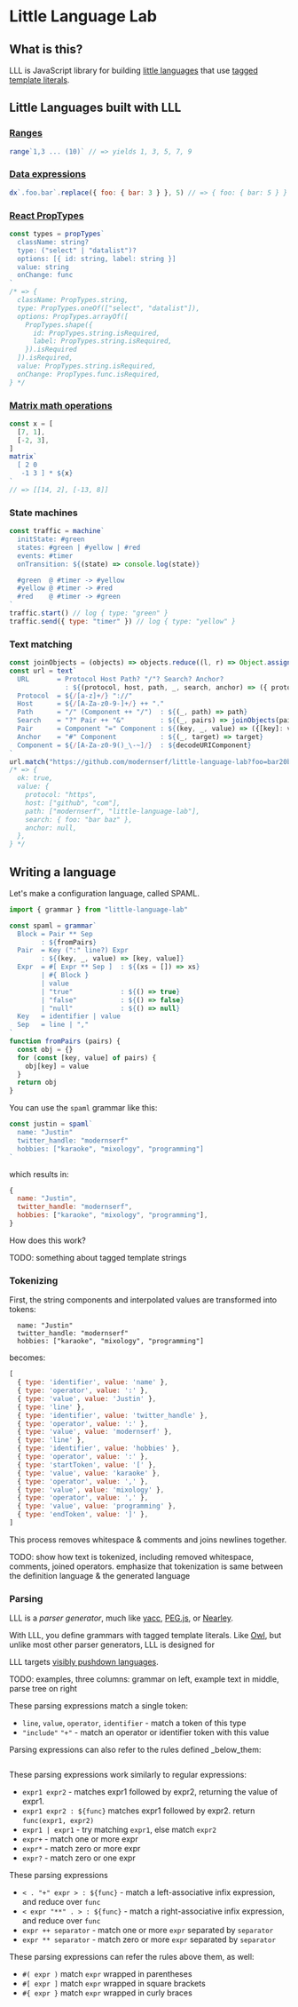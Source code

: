 # Little Language Lab

## What is this?

LLL is JavaScript library for building [little languages](http://staff.um.edu.mt/afra1/seminar/little-languages.pdf) that use [tagged template literals](http://2ality.com/2016/11/computing-tag-functions.html).

## Little Languages built with LLL

### [Ranges](https://github.com/modernserf/little-language-lab/blob/master/src/examples/range.mjs) 
```js
range`1,3 ... (10)` // => yields 1, 3, 5, 7, 9
```

### [Data expressions](http://justinfalcone.com/data-expressions/)
```js
dx`.foo.bar`.replace({ foo: { bar: 3 } }, 5) // => { foo: { bar: 5 } }
```

### [React PropTypes](https://github.com/modernserf/little-language-lab/blob/master/src/examples/prop-types.mjs)
```js
const types = propTypes`
  className: string?
  type: ("select" | "datalist")?
  options: [{ id: string, label: string }]
  value: string
  onChange: func
`
/* => {
  className: PropTypes.string,
  type: PropTypes.oneOf(["select", "datalist"]),
  options: PropTypes.arrayOf([
    PropTypes.shape({
      id: PropTypes.string.isRequired,
      label: PropTypes.string.isRequired,
    }).isRequired
  ]).isRequired,
  value: PropTypes.string.isRequired,
  onChange: PropTypes.func.isRequired,
} */
```

### [Matrix math operations](https://github.com/modernserf/little-language-lab/blob/master/src/examples/matrix.mjs)
```js
const x = [
  [7, 1],
  [-2, 3],
]
matrix`
  [ 2 0 
   -1 3 ] * ${x}
`
// => [[14, 2], [-13, 8]]
```

### State machines
```js
const traffic = machine`
  initState: #green
  states: #green | #yellow | #red
  events: #timer
  onTransition: ${(state) => console.log(state)}

  #green  @ #timer -> #yellow
  #yellow @ #timer -> #red
  #red    @ #timer -> #green
`
traffic.start() // log { type: "green" }
traffic.send({ type: "timer" }) // log { type: "yellow" }
```

### Text matching
```js
const joinObjects = (objects) => objects.reduce((l, r) => Object.assign(l, r), {})
const url = text`
  URL       = Protocol Host Path? "/"? Search? Anchor?
              : ${(protocol, host, path, _, search, anchor) => ({ protocol, host, path, search, anchor })}
  Protocol  = ${/[a-z]+/} "://"
  Host      = ${/[A-Za-z0-9-]+/} ++ "."
  Path      = "/" (Component ++ "/")  : ${(_, path) => path}
  Search    = "?" Pair ++ "&"         : ${(_, pairs) => joinObjects(pairs)}
  Pair      = Component "=" Component : ${(key, _, value) => ({[key]: value})}
  Anchor    = "#" Component           : ${(_, target) => target}
  Component = ${/[A-Za-z0-9()_\-~]/}  : ${decodeURIComponent}
`
url.match("https://github.com/modernserf/little-language-lab?foo=bar20baz"/)
/* => { 
  ok: true, 
  value: {
    protocol: "https",
    host: ["github", "com"],
    path: ["modernserf", "little-language-lab"],
    search: { foo: "bar baz" },
    anchor: null,
  },
} */
```

## Writing a language

Let's make a configuration language, called SPAML.

```js
import { grammar } from "little-language-lab"

const spaml = grammar`
  Block = Pair ** Sep
        : ${fromPairs}
  Pair  = Key (":" line?) Expr
        : ${(key, _, value) => [key, value]}
  Expr  = #[ Expr ** Sep ]  : ${(xs = []) => xs}
        | #{ Block }
        | value
        | "true"            : ${() => true}
        | "false"           : ${() => false}
        | "null"            : ${() => null}
  Key   = identifier | value
  Sep   = line | ","
`
function fromPairs (pairs) {
  const obj = {}
  for (const [key, value] of pairs) {
    obj[key] = value
  }
  return obj
}
```

You can use the `spaml` grammar like this:

```js
const justin = spaml`
  name: "Justin"
  twitter_handle: "modernserf"
  hobbies: ["karaoke", "mixology", "programming"]
`
```

which results in: 
```js
{ 
  name: "Justin", 
  twitter_handle: "modernserf", 
  hobbies: ["karaoke", "mixology", "programming"],
}
```

How does this work?

TODO: something about tagged template strings

### Tokenizing

First, the string components and interpolated values are transformed into tokens:

```
  name: "Justin"
  twitter_handle: "modernserf"
  hobbies: ["karaoke", "mixology", "programming"]
```

becomes:

```js
[
  { type: 'identifier', value: 'name' },
  { type: 'operator', value: ':' },
  { type: 'value', value: 'Justin' },
  { type: 'line' },
  { type: 'identifier', value: 'twitter_handle' },
  { type: 'operator', value: ':' },
  { type: 'value', value: 'modernserf' },
  { type: 'line' },
  { type: 'identifier', value: 'hobbies' },
  { type: 'operator', value: ':' },
  { type: 'startToken', value: '[' },
  { type: 'value', value: 'karaoke' },
  { type: 'operator', value: ',' },
  { type: 'value', value: 'mixology' },
  { type: 'operator', value: ',' },
  { type: 'value', value: 'programming' },
  { type: 'endToken', value: ']' },
]
```

This process removes whitespace & comments and joins newlines together.

TODO: show how text is tokenized, including removed whitespace, comments, joined operators. emphasize that tokenization is same between the definition language & the generated language

### Parsing

LLL is a _parser generator_, much like [yacc](http://dinosaur.compilertools.net/), [PEG.js](https://pegjs.org/), or [Nearley](https://nearley.js.org). 


With LLL, you define grammars with tagged template literals. Like [Owl](https://github.com/ianh/owl), but unlike most other parser generators, LLL is designed for 



LLL targets [visibly pushdown languages](https://en.wikipedia.org/wiki/Nested_word). 


TODO: examples, three columns: grammar on left, example text in middle, parse tree on right

These parsing expressions match a single token:
- `line`, `value`, `operator`, `identifier` - match a token of this type
- `"include"` `"+"` - match an operator or identifier token with this value

Parsing expressions can also refer to the rules defined _below_them:

```js

```

These parsing expressions work similarly to regular expressions:
- `expr1 expr2` - matches expr1 followed by expr2, returning the value of expr1.
- `expr1 expr2 : ${func}`  matches expr1 followed by expr2. return `func(expr1, expr2)`
- `expr1 | expr1` - try matching `expr1`, else match `expr2`
- `expr+` - match one or more expr
- `expr*` - match zero or more expr
- `expr?` - match zero or one expr

These parsing expressions 
- `< . "+" expr > : ${func}` - match a left-associative infix expression, and reduce over `func`
- `< expr "**" . > : ${func}` - match a right-associative infix expression, and reduce over `func`
- `expr ++ separator` - match one or more `expr` separated by `separator`
- `expr ** separator` - match zero or more `expr` separated by `separator`


These parsing expressions can refer the rules above them, as well:
- `#( expr )` match `expr` wrapped in parentheses
- `#[ expr ]` match `expr` wrapped in square brackets
- `#{ expr }` match `expr` wrapped in curly braces